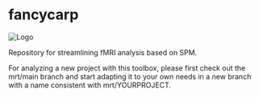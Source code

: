 # fancycarp

![Logo](https://lh3.googleusercontent.com/JiBFuSBsphKFLgHn3DkIR2YQCpP-B8Spvoo3wrW2Rm3HiyC4yHNlSWmxEoLTLkB8Zw=w300-rw)

Repository for streamlining fMRI analysis based on SPM.

For analyzing a new project with this toolbox, please first check out the mrt/main branch and start adapting it to your own needs in a new branch with a name consistent with mrt/YOURPROJECT. 
